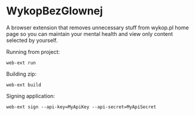 # WykopBezGlownej
A browser extension that removes unnecessary stuff from wykop.pl home page so you can maintain your mental health and view only content selected by yourself.


Running from project:
``` 
web-ext run 
```

Building zip:
```
web-ext build
```

Signing application:
```
web-ext sign --api-key=MyApiKey --api-secret=MyApiSecret
```
